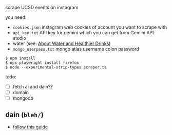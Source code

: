 scrape UCSD events on instagram

you need:

- `cookies.json` instagram web cookies of account you want to scrape with
- `api_key.txt` API key for gemini which you can get from Gemini API studio
- water (see: [About Water and Healthier Drinks](https://www.cdc.gov/healthy-weight-growth/water-healthy-drinks/index.html))
- `mongo_userpass.txt` mongo atlas username colon password

```shell
$ npm install
$ npx playwright install firefox
$ node --experimental-strip-types scraper.ts
```

todo:

- [ ] fetch ai and dain??
- [ ] domain
- [ ] mongodb

## dain (`bleh/`)

- [follow this guide](https://lahacks-docs.dain.org/docs/getting-started/introduction)
